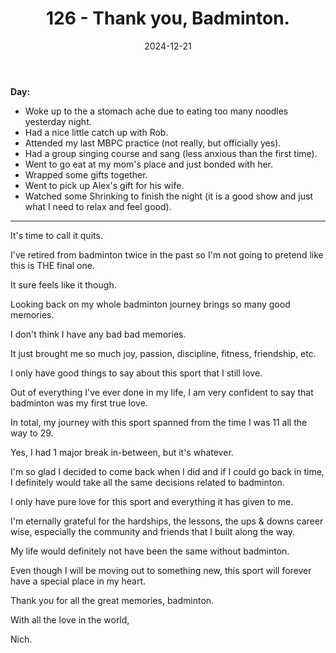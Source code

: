 ﻿---
title: 126 - Thank you, Badminton.
date: 2024-12-21
categories: ["daily"]
tags: posts

---
**Day:** 

- Woke up to the a stomach ache due to eating too many noodles yesterday night.
- Had a nice little catch up with Rob.
- Attended my last MBPC practice (not really, but officially yes).
- Had a group singing course and sang (less anxious than the first time).
- Went to go eat at my mom's place and just bonded with her.
- Wrapped some gifts together.
- Went to pick up Alex's gift for his wife.
- Watched some Shrinking to finish the night (it is a good show and just what I need to relax and feel good).
---
It's time to call it quits.

I've retired from badminton twice in the past so I'm not going to pretend like this is THE final one.

It sure feels like it though.

Looking back on my whole badminton journey brings so many good memories.

I don't think I have any bad bad memories.

It just brought me so much joy, passion, discipline, fitness, friendship, etc.

I only have good things to say about this sport that I still love.

Out of everything I've ever done in my life, I am very confident to say that badminton was my first true love.

In total, my journey with this sport spanned from the time I was 11 all the way to 29.

Yes, I had 1 major break in-between, but it's whatever.

I'm so glad I decided to come back when I did and if I could go back in time, I definitely would take all the same decisions related to badminton.

I only have pure love for this sport and everything it has given to me.

I'm eternally grateful for the hardships, the lessons, the ups & downs career wise, especially the community and friends that I built along the way.

My life would definitely not have been the same without badminton.

Even though I will be moving out to something new, this sport will forever have a special place in my heart.

Thank you for all the great memories, badminton.

With all the love in the world,

Nich.
